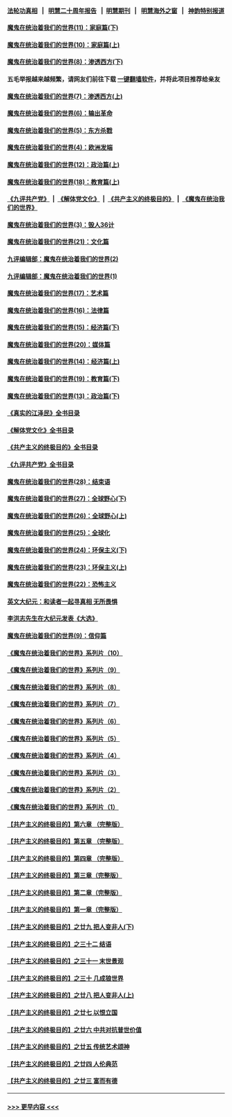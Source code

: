 #### [法轮功真相](https://github.com/gfw-breaker/truth/blob/master/README.md?t=0) &nbsp;&nbsp;|&nbsp;&nbsp; [明慧二十周年报告](https://github.com/gfw-breaker/mh-reports/blob/master/README.md?t=0) &nbsp;&nbsp;|&nbsp;&nbsp;[明慧期刊](https://github.com/gfw-breaker/mh-qikan) &nbsp;&nbsp;|&nbsp;&nbsp; [明慧海外之窗](https://github.com/gfw-breaker/mh-news/blob/master/README.md?t=0) &nbsp;&nbsp;|&nbsp;&nbsp; [神韵特别报道](https://github.com/gfw-breaker/mh-news/blob/master/shenyun.md?t=0)
#### [魔鬼在统治着我们的世界(11)：家庭篇(下)](../pages/nsc422/n10440961.md?t=01200643) 
#### [魔鬼在统治着我们的世界(10)：家庭篇(上)](../pages/nsc422/n10435448.md?t=01200643) 
#### [魔鬼在统治着我们的世界(8)：渗透西方(下)](../pages/nsc422/n10429603.md?t=01200643) 
#### 五毛举报越来越频繁，请网友们前往下载 [一键翻墙软件](https://github.com/gfw-breaker/ssr-accounts)，并将此项目推荐给亲友
#### [魔鬼在统治着我们的世界(7)：渗透西方(上)](../pages/nsc422/n10426013.md?t=01200643) 
#### [魔鬼在统治着我们的世界(6)：输出革命](../pages/nsc422/n10421536.md?t=01200643) 
#### [魔鬼在统治着我们的世界(5)：东方杀戮](../pages/nsc422/n10417707.md?t=01200643) 
#### [魔鬼在统治着我们的世界(4)：欧洲发端](../pages/nsc422/n10414890.md?t=01200643) 
#### [魔鬼在统治着我们的世界(12)：政治篇(上)](../pages/nsc422/n10444576.md?t=01200643) 
#### [魔鬼在统治着我们的世界(18)：教育篇(上)](../pages/nsc422/n10526970.md?t=01200643) 
#### [《九评共产党》](https://github.com/begood0513/9ping.md/blob/master/README.md) &nbsp;|&nbsp; [《解体党文化》](../../../../jtdwh.md/blob/master/README.md)  &nbsp;|&nbsp; [《共产主义的终极目的》](../../../../gczydzjmd.md/blob/master/README.md) &nbsp;|&nbsp; [《魔鬼在统治我们的世界》](../../../../mgztzwmdsj.md/blob/master/README.md) 
#### [魔鬼在统治着我们的世界(3)：毁人36计](../pages/nsc422/n10411583.md?t=01200643) 
#### [魔鬼在统治着我们的世界(21)：文化篇](../pages/nsc422/n10597706.md?t=01200643) 
#### [九评编辑部：魔鬼在统治着我们的世界(2)](../pages/nsc422/n10410036.md?t=01200643) 
#### [九评编辑部：魔鬼在统治着我们的世界(1)](../pages/nsc422/n10406825.md?t=01200643) 
#### [魔鬼在统治着我们的世界(17)：艺术篇](../pages/nsc422/n10499093.md?t=01200643) 
#### [魔鬼在统治着我们的世界(16)：法律篇](../pages/nsc422/n10485969.md?t=01200643) 
#### [魔鬼在统治着我们的世界(15)：经济篇(下)](../pages/nsc422/n10469975.md?t=01200643) 
#### [魔鬼在统治着我们的世界(20)：媒体篇](../pages/nsc422/n10586579.md?t=01200643) 
#### [魔鬼在统治着我们的世界(14)：经济篇(上)](../pages/nsc422/n10457370.md?t=01200643) 
#### [魔鬼在统治着我们的世界(19)：教育篇(下)](../pages/nsc422/n10564808.md?t=01200643) 
#### [魔鬼在统治着我们的世界(13)：政治篇(下)](../pages/nsc422/n10448270.md?t=01200643) 
#### [《真实的江泽民》全书目录](../pages/nsc422/n13721399.md?t=01200643) 
#### [《解体党文化》全书目录](../pages/nsc422/n13721157.md?t=01200643) 
#### [《共产主义的终极目的》全书目录](../pages/nsc422/n13721048.md?t=01200643) 
#### [《九评共产党》全书目录](../pages/nsc422/n13708085.md?t=01200643) 
#### [魔鬼在统治着我们的世界(28)：结束语](../pages/nsc422/n10936246.md?t=01200643) 
#### [魔鬼在统治着我们的世界(27)：全球野心(下)](../pages/nsc422/n10928319.md?t=01200643) 
#### [魔鬼在统治着我们的世界(26)：全球野心(上)](../pages/nsc422/n10900318.md?t=01200643) 
#### [魔鬼在统治着我们的世界(25)：全球化](../pages/nsc422/n10788205.md?t=01200643) 
#### [魔鬼在统治着我们的世界(24)：环保主义(下)](../pages/nsc422/n10695307.md?t=01200643) 
#### [魔鬼在统治着我们的世界(23)：环保主义(上)](../pages/nsc422/n10688613.md?t=01200643) 
#### [魔鬼在统治着我们的世界(22)：恐怖主义](../pages/nsc422/n10614727.md?t=01200643) 
#### [英文大纪元：和读者一起寻真相 无所畏惧](../pages/nsc422/n12542027.md?t=01200643) 
#### [李洪志先生在大纪元发表《大选》](../pages/nsc422/n12534746.md?t=01200643) 
#### [魔鬼在统治着我们的世界(9)：信仰篇](../pages/nsc422/n10432159.md?t=01200643) 
#### [《魔鬼在统治着我们的世界》系列片（10）](../pages/nsc422/n12292670.md?t=01200643) 
#### [《魔鬼在统治着我们的世界》系列片（9）](../pages/nsc422/n12290859.md?t=01200643) 
#### [《魔鬼在统治着我们的世界》系列片（8）](../pages/nsc422/n12287445.md?t=01200643) 
#### [《魔鬼在统治着我们的世界》系列片（7）](../pages/nsc422/n12283425.md?t=01200643) 
#### [《魔鬼在统治着我们的世界》系列片（6）](../pages/nsc422/n12282314.md?t=01200643) 
#### [《魔鬼在统治着我们的世界》系列片（5）](../pages/nsc422/n12281419.md?t=01200643) 
#### [《魔鬼在统治着我们的世界》系列片（4）](../pages/nsc422/n12274024.md?t=01200643) 
#### [《魔鬼在统治着我们的世界》系列片（3）](../pages/nsc422/n12271322.md?t=01200643) 
#### [《魔鬼在统治着我们的世界》系列片（2）](../pages/nsc422/n12269049.md?t=01200643) 
#### [《魔鬼在统治着我们的世界》系列片（1）](../pages/nsc422/n12267575.md?t=01200643) 
#### [【共产主义的终极目的】第六章 （完整版）](../pages/nsc422/n11428913.md?t=01200643) 
#### [【共产主义的终极目的】第五章 （完整版）](../pages/nsc422/n11428912.md?t=01200643) 
#### [【共产主义的终极目的】第四章 （完整版）](../pages/nsc422/n11428907.md?t=01200643) 
#### [【共产主义的终极目的】第三章（完整版）](../pages/nsc422/n11428848.md?t=01200643) 
#### [【共产主义的终极目的】第二章（完整版）](../pages/nsc422/n11428831.md?t=01200643) 
#### [【共产主义的终极目的】第一章（完整版）](../pages/nsc422/n11417651.md?t=01200643) 
#### [【共产主义的终极目的】之廿九 把人变非人(下)](../pages/nsc422/n11344140.md?t=01200643) 
#### [【共产主义的终极目的】之三十二 结语](../pages/nsc422/n11360535.md?t=01200643) 
#### [【共产主义的终极目的】之三十一 末世景观](../pages/nsc422/n11351129.md?t=01200643) 
#### [【共产主义的终极目的】之三十 几成狼世界](../pages/nsc422/n11348280.md?t=01200643) 
#### [【共产主义的终极目的】之廿八 把人变非人(上)](../pages/nsc422/n11340492.md?t=01200643) 
#### [【共产主义的终极目的】之廿七 以恨立国](../pages/nsc422/n11336944.md?t=01200643) 
#### [【共产主义的终极目的】之廿六 中共对抗普世价值](../pages/nsc422/n11324785.md?t=01200643) 
#### [【共产主义的终极目的】之廿五 传统艺术颂神](../pages/nsc422/n11296396.md?t=01200643) 
#### [【共产主义的终极目的】之廿四 人伦典范](../pages/nsc422/n11296397.md?t=01200643) 
#### [【共产主义的终极目的】之廿三 富而有德](../pages/nsc422/n11283598.md?t=01200643) 

----
#### [ >>> 更早内容 <<< ](../indexes/nsc422-earlier.md)
